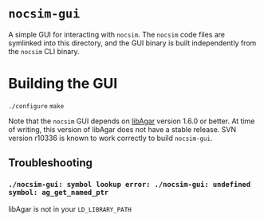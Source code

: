 # `nocsim-gui`

A simple GUI for interacting with `nocsim`. The `nocsim` code files are
symlinked into this directory, and the GUI binary is built independently from
the `nocsim` CLI binary.

# Building the GUI

`./configure`
`make`

Note that the `nocsim` GUI depends on [libAgar](http://libagar.org/) version
1.6.0 or better. At time of writing, this version of libAgar does not have a
stable release. SVN version r10336 is known to work correctly to build
`nocsim-gui`.

## Troubleshooting

### `./nocsim-gui: symbol lookup error: ./nocsim-gui: undefined symbol: ag_get_named_ptr`

libAgar is not in your `LD_LIBRARY_PATH`
